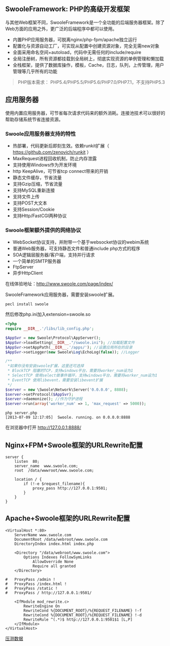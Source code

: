 SwooleFramework: PHP的高级开发框架
----
与其他Web框架不同，SwooleFramework是一个全功能的后端服务器框架。除了Web方面的应用之外，更广泛的后端程序中都可以使用。

* 内置PHP应用服务器，可脱离nginx/php-fpm/apache独立运行
* 配置化与资源自动工厂，可实现从配置中创建资源对象，完全无需new对象
* 全面采用命名空间+autoload，代码中无需任何的include/require
* 全局注册树，所有资源都挂载到全局树上，彻底实现资源的单例管理和懒加载
* 全栈框架，提供了数据库操作，模板，Cache，日志，队列，上传管理，用户管理等几乎所有的功能
 
> PHP版本需求： PHP5.4/PHP5.5/PHP5.6/PHP7.0/PHP7.1，不支持PHP5.3

应用服务器
-----
使用内置应用服务器，可节省每次请求代码来的额外消耗。连接池技术可以很好的帮助存储系统节省连接资源。

### Swoole应用服务器支持的特性
* 热部署，代码更新后即刻生效。依赖runkit扩展（ <https://github.com/zenovich/runkit> ）
* MaxRequest进程回收机制，防止内存泄露
* 支持使用Windows作为开发环境
* http KeepAlive，可节省tcp connect带来的开销
* 静态文件缓存，节省流量
* 支持Gzip压缩，节省流量
* 支持MySQL重新连接
* 支持文件上传
* 支持POST大文本
* 支持Session/Cookie
* 支持Http/FastCGI两种协议

### Swoole框架额外提供的网络协议
* WebSocket协议支持，并附带一个基于websocket协议的webim系统
* 普通Web服务器，可支持静态文件和普通include php方式的程序
* SOA逻辑层服务器/客户端，支持并行请求
* 一个简单的SMTP服务器
* FtpServer
* 异步HttpClient

在线体验地址：<http://www.swoole.com/page/index/>

SwooleFramework应用服务器，需要安装swoole扩展。
```
pecl install swoole
```
然后修改php.ini加入extension=swoole.so
```php
<?php
require __DIR__.'/libs/lib_config.php';

$AppSvr = new Swoole\Protocol\AppServer();
$AppSvr->loadSetting(__DIR__."/swoole.ini"); //加载配置文件
$AppSvr->setAppPath(__DIR__.'/apps/'); //设置应用所在的目录
$AppSvr->setLogger(new Swoole\Log\EchoLog(false)); //Logger

/**
 *如果你没有安装swoole扩展，这里还可选择
 * BlockTCP 阻塞的TCP，支持windows平台，需要将worker_num设为1
 * SelectTCP 使用select做事件循环，支持windows平台，需要将worker_num设为1
 * EventTCP 使用libevent，需要安装libevent扩展
 */
$server = new \Swoole\Network\Server('0.0.0.0', 8888);
$server->setProtocol($AppSvr);
$server->daemonize(); //作为守护进程
$server->run(array('worker_num' => 1, 'max_request' => 5000));
```

```shell
php server.php
[2013-07-09 12:17:05]  Swoole. running. on 0.0.0.0:8888
```

在浏览器中打开 http://127.0.0.1:8888/

Nginx+FPM+Swoole框架的URLRewrite配置
-----
```shell
server {
    listen  80;
    server_name  www.swoole.com;
    root  /data/wwwroot/www.swoole.com;

    location / {
        if (!-e $request_filename){
            proxy_pass http://127.0.0.1:9501;
        }
    }
}
```

Apache+Swoole框架的URLRewrite配置
-----
```shell
<VirtualHost *:80>
    ServerName www.swoole.com
    DocumentRoot /data/webroot/www.swoole.com
    DirectoryIndex index.html index.php

    <Directory "/data/webroot/www.swoole.com">
        Options Indexes FollowSymLinks
            AllowOverride None
            Require all granted
    </Directory>

#   ProxyPass /admin !
#   ProxyPass /index.html !
#   ProxyPass /static !
#   ProxyPass / http://127.0.0.1:9501/

    <IfModule mod_rewrite.c>
        RewriteEngine On
        RewriteCond %{DOCUMENT_ROOT}/%{REQUEST_FILENAME} !-f
        RewriteCond %{DOCUMENT_ROOT}/%{REQUEST_FILENAME} !-d
        RewriteRule ^(.*)$ http://127.0.0.1:9501$1 [L,P]
    </IfModule>
</VirtualHost>
```

[压测数据](doc/bench.md)
